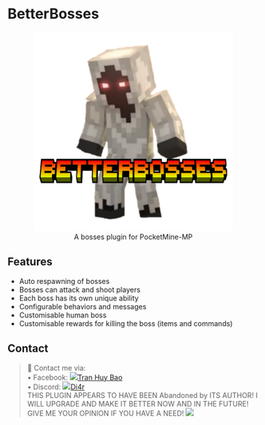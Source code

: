# BetterBosses
<p align="center"><img src="icon-plugin.png" weight=400px height=400px><br>
A bosses plugin for PocketMine-MP
</p>

## Features
- Auto respawning of bosses
- Bosses can attack and shoot players
- Each boss has its own unique ability
- Configurable behaviors and messages
- Customisable human boss
- Customisable rewards for killing the boss (items and commands)

## Contact
> 📢 Contact me via:<br>
>        • Facebook: <a href="https://www.facebook.com/profile.php?id=61555336191287&mibextid=ZbWKwL"><img src="https://upload.wikimedia.org/wikipedia/commons/b/b9/2023_Facebook_icon.svg" height=20px weight=20px /></a><a href="https://www.facebook.com/profile.php?id=61555336191287&mibextid=ZbWKwL">Tran Huy Bao</a>
> <br>
>        • Discord: <a href="https://discord.com/invite/vZJnDXCB"><img src="https://www.flaticon.com/free-icon/discord_3670157" height=20px weight=20px /></a><a href="https://discord.com/invite/vZJnDXCB">Di4r</a>
> <br>
> THIS PLUGIN APPEARS TO HAVE BEEN Abandoned by ITS AUTHOR! I WILL UPGRADE AND MAKE IT BETTER NOW AND IN THE FUTURE!
> GIVE ME YOUR OPINION IF YOU HAVE A NEED!
> <a href="https://poggit.pmmp.io/p/BetterBosses"><img src="https://poggit.pmmp.io/shield.dl.total/BetterBosses"></a>
